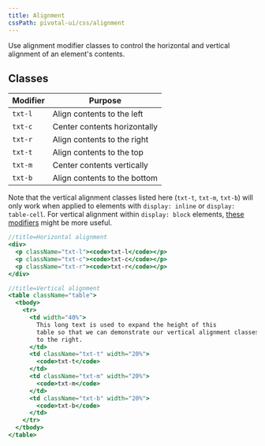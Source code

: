 ```yaml
---
title: Alignment
cssPath: pivotal-ui/css/alignment
---
```


Use alignment modifier classes to control the horizontal and vertical alignment of an element's contents.

## Classes

Modifier | Purpose
---------|--------
`txt-l` | Align contents to the left
`txt-c` | Center contents horizontally
`txt-r` | Align contents to the right
`txt-t` | Align contents to the top
`txt-m` | Center contents vertically
`txt-b` | Align contents to the bottom

Note that the vertical alignment classes listed here (`txt-t`, `txt-m`, `txt-b`) will only work when applied to elements with `display: inline` or `display: table-cell`. For vertical alignment within `display: block` elements, [these modifiers](/vertical-alignment) might be more useful.

```jsx
//title=Horizontal alignment
<div>
  <p className="txt-l"><code>txt-l</code></p>
  <p className="txt-c"><code>txt-c</code></p>
  <p className="txt-r"><code>txt-r</code></p>
</div>
```

```jsx
//title=Vertical alignment
<table className="table">
  <tbody>
    <tr>
      <td width="40%">
        This long text is used to expand the height of this
        table so that we can demonstrate our vertical alignment classes
        to the right.
      </td>
      <td className="txt-t" width="20%">
        <code>txt-t</code>
      </td>
      <td className="txt-m" width="20%">
        <code>txt-m</code>
      </td>
      <td className="txt-b" width="20%">
        <code>txt-b</code>
      </td>
    </tr>
  </tbody>
</table>
```
